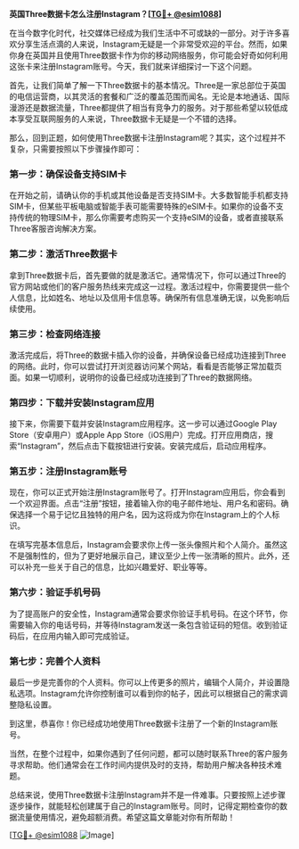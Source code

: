 **英国Three数据卡怎么注册Instagram？[[TG💪+ @esim1088](https://t.me/s/esim1088)]**

在当今数字化时代，社交媒体已经成为我们生活中不可或缺的一部分。对于许多喜欢分享生活点滴的人来说，Instagram无疑是一个非常受欢迎的平台。然而，如果你身在英国并且使用Three数据卡作为你的移动网络服务，你可能会好奇如何利用这张卡来注册Instagram账号。今天，我们就来详细探讨一下这个问题。

首先，让我们简单了解一下Three数据卡的基本情况。Three是一家总部位于英国的电信运营商，以其灵活的套餐和广泛的覆盖范围而闻名。无论是本地通话、国际漫游还是数据流量，Three都提供了相当有竞争力的服务。对于那些希望以较低成本享受互联网服务的人来说，Three数据卡无疑是一个不错的选择。

那么，回到正题，如何使用Three数据卡注册Instagram呢？其实，这个过程并不复杂，只需要按照以下步骤操作即可：

### **第一步：确保设备支持SIM卡**
在开始之前，请确认你的手机或其他设备是否支持SIM卡。大多数智能手机都支持SIM卡，但某些平板电脑或智能手表可能需要特殊的eSIM卡。如果你的设备不支持传统的物理SIM卡，那么你需要考虑购买一个支持eSIM的设备，或者直接联系Three客服咨询解决方案。

### **第二步：激活Three数据卡**
拿到Three数据卡后，首先要做的就是激活它。通常情况下，你可以通过Three的官方网站或他们的客户服务热线来完成这一过程。激活过程中，你需要提供一些个人信息，比如姓名、地址以及信用卡信息等。确保所有信息准确无误，以免影响后续使用。

### **第三步：检查网络连接**
激活完成后，将Three的数据卡插入你的设备，并确保设备已经成功连接到Three的网络。此时，你可以尝试打开浏览器访问某个网站，看看是否能够正常加载页面。如果一切顺利，说明你的设备已经成功连接到了Three的数据网络。

### **第四步：下载并安装Instagram应用**
接下来，你需要下载并安装Instagram应用程序。这一步可以通过Google Play Store（安卓用户）或Apple App Store（iOS用户）完成。打开应用商店，搜索“Instagram”，然后点击下载按钮进行安装。安装完成后，启动应用程序。

### **第五步：注册Instagram账号**
现在，你可以正式开始注册Instagram账号了。打开Instagram应用后，你会看到一个欢迎界面。点击“注册”按钮，接着输入你的电子邮件地址、用户名和密码。确保选择一个易于记忆且独特的用户名，因为这将成为你在Instagram上的个人标识。

在填写完基本信息后，Instagram会要求你上传一张头像照片和个人简介。虽然这不是强制性的，但为了更好地展示自己，建议至少上传一张清晰的照片。此外，还可以补充一些关于自己的信息，比如兴趣爱好、职业等等。

### **第六步：验证手机号码**
为了提高账户的安全性，Instagram通常会要求你验证手机号码。在这个环节，你需要输入你的电话号码，并等待Instagram发送一条包含验证码的短信。收到验证码后，在应用内输入即可完成验证。

### **第七步：完善个人资料**
最后一步是完善你的个人资料。你可以上传更多的照片，编辑个人简介，并设置隐私选项。Instagram允许你控制谁可以看到你的帖子，因此可以根据自己的需求调整隐私设置。

到这里，恭喜你！你已经成功地使用Three数据卡注册了一个新的Instagram账号。

当然，在整个过程中，如果你遇到了任何问题，都可以随时联系Three的客户服务寻求帮助。他们通常会在工作时间内提供及时的支持，帮助用户解决各种技术难题。

总结来说，使用Three数据卡注册Instagram并不是一件难事。只要按照上述步骤逐步操作，就能轻松创建属于自己的Instagram账号。同时，记得定期检查你的数据流量使用情况，避免超额消费。希望这篇文章能对你有所帮助！

[[TG💪+ @esim1088](https://t.me/s/esim1088) ![Image](https://i.postimg.cc/4NQfJmqS/Snipaste-2025-05-13-00-14-12.png)]